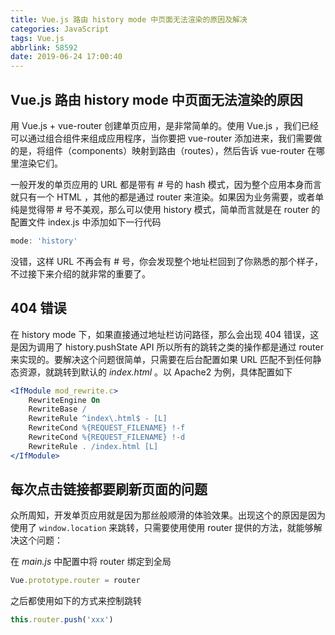 ```yaml
---
title: Vue.js 路由 history mode 中页面无法渲染的原因及解决
categories: JavaScript
tags: Vue.js
abbrlink: 58592
date: 2019-06-24 17:00:40
---
```

## Vue.js 路由 history mode 中页面无法渲染的原因

用 Vue.js + vue-router 创建单页应用，是非常简单的。使用 Vue.js ，我们已经可以通过组合组件来组成应用程序，当你要把 vue-router 添加进来，我们需要做的是，将组件（components）映射到路由（routes），然后告诉 vue-router 在哪里渲染它们。

一般开发的单页应用的 URL 都是带有 # 号的 hash 模式，因为整个应用本身而言就只有一个 HTML ，其他的都是通过 router 来渲染。如果因为业务需要，或者单纯是觉得带 # 号不美观，那么可以使用 history 模式，简单而言就是在 router 的配置文件 index.js 中添加如下一行代码

```javascript
mode: 'history'
```

没错，这样 URL 不再会有 # 号，你会发现整个地址栏回到了你熟悉的那个样子，不过接下来介绍的就非常的重要了。

## 404 错误

在 history mode 下，如果直接通过地址栏访问路径，那么会出现 404 错误，这是因为调用了 history.pushState API 所以所有的跳转之类的操作都是通过 router 来实现的。要解决这个问题很简单，只需要在后台配置如果 URL 匹配不到任何静态资源，就跳转到默认的 *index.html* 。以 Apache2 为例，具体配置如下

```apache
<IfModule mod_rewrite.c>
    RewriteEngine On
    RewriteBase /
    RewriteRule ^index\.html$ - [L]
    RewriteCond %{REQUEST_FILENAME} !-f
    RewriteCond %{REQUEST_FILENAME} !-d
    RewriteRule . /index.html [L]
</IfModule>
```

## 每次点击链接都要刷新页面的问题

众所周知，开发单页应用就是因为那丝般顺滑的体验效果。出现这个的原因是因为使用了 `window.location` 来跳转，只需要使用使用 router 提供的方法，就能够解决这个问题：

在 *main.js* 中配置中将 router 绑定到全局

```javascript
Vue.prototype.router = router
```

之后都使用如下的方式来控制跳转

```javascript
this.router.push('xxx')
```
